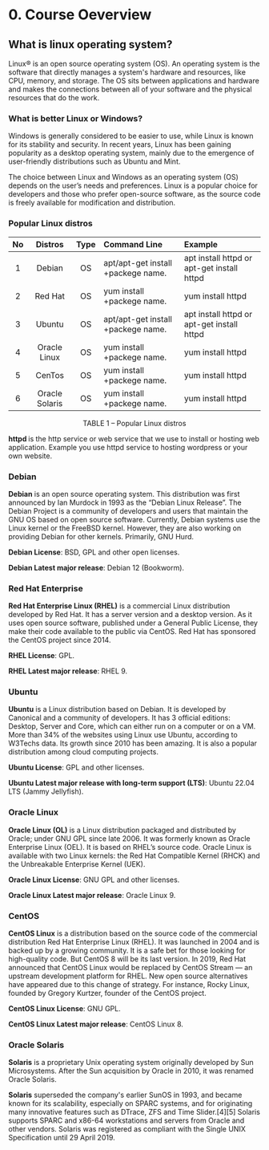 # 0. Course Oeverview
## What is linux operating system?
Linux® is an open source operating system (OS). An operating system is the software that directly manages a system's hardware and resources, like CPU, memory, and storage. The OS sits between applications and hardware and makes the connections between all of your software and the physical resources that do the work.
### What is better Linux or Windows?
Windows is generally considered to be easier to use, while Linux is known for its stability and security. In recent years, Linux has been gaining popularity as a desktop operating system, mainly due to the emergence of user-friendly distributions such as Ubuntu and Mint.

The choice between Linux and Windows as an operating system (OS) depends on the user’s needs and preferences. Linux is a popular choice for developers and those who prefer open-source software, as the source code is freely available for modification and distribution.

### Popular Linux distros
|No|Distros|Type|Command Line|Example|
| :-: | :-: | :-: |:- |:-|
|1|Debian|OS|apt/apt-get install +packege name.|apt install httpd or apt-get install httpd|
|2|Red Hat|OS|yum install +packege name.| yum install httpd |
|3|Ubuntu|OS|apt/apt-get install +packege name.|apt install httpd or apt-get install httpd|
|4|Oracle Linux|OS|yum install +packege name.|yum install httpd|
|5|CenTos|OS|yum install +packege name.|yum install httpd|
|6|Oracle Solaris|OS|yum install +packege name.|yum install httpd|
<p align="center"> TABLE 1 – Popular Linux distros </p>

<b> httpd </b> is the http service or web service that we use to install or hosting web application. Example you use httpd service to hosting wordpress or your own website.

<!--Thi wil descrip all above distros or what is that OS means-->
### Debian
<b>Debian</b> is an open source operating system. This distribution was first announced by Ian Murdock in 1993 as the “Debian Linux Release”. The Debian Project is a community of developers and users that maintain the GNU OS based on open source software. Currently, Debian systems use the Linux kernel or the FreeBSD kernel. However, they are also working on providing Debian for other kernels. Primarily, GNU Hurd.

<b>Debian License</b>: BSD, GPL and other open licenses.

<b>Debian Latest major release</b>: Debian 12 (Bookworm).

### Red Hat Enterprise
<b>Red Hat Enterprise Linux (RHEL)</b> is a commercial Linux distribution developed by Red Hat. It has a server version and a desktop version. As it uses open source software, published under a General Public License, they make their code available to the public via CentOS. Red Hat has sponsored the CentOS project since 2014.

<b>RHEL License</b>: GPL.

<b>RHEL Latest major release</b>: RHEL 9.

### Ubuntu
<b>Ubuntu</b> is a Linux distribution based on Debian. It is developed by Canonical and a community of developers. It has 3 official editions: Desktop, Server and Core, which can either run on a computer or on a VM. More than 34% of the websites using Linux use Ubuntu, according to W3Techs data. Its growth since 2010 has been amazing. It is also a popular distribution among cloud computing projects.

<b>Ubuntu License</b>: GPL and other licenses.

<b>Ubuntu Latest major release with long-term support (LTS)</b>: Ubuntu 22.04 LTS (Jammy Jellyfish).

### Oracle Linux
<b>Oracle Linux (OL)</b> is a Linux distribution packaged and distributed by Oracle; under GNU GPL since late 2006. It was formerly known as Oracle Enterprise Linux (OEL). It is based on RHEL’s source code. Oracle Linux is available with two Linux kernels: the Red Hat Compatible Kernel (RHCK) and the Unbreakable Enterprise Kernel (UEK).

<b>Oracle Linux License</b>: GNU GPL and other licenses.

<b>Oracle Linux Latest major release</b>: Oracle Linux 9.

### CentOS
<b>CentOS Linux</b> is a distribution based on the source code of the commercial distribution Red Hat Enterprise Linux (RHEL). It was launched in 2004 and is backed up by a growing community. It is a safe bet for those looking for high-quality code. But CentOS 8 will be its last version. In 2019, Red Hat announced that CentOS Linux would be replaced by CentOS Stream — an upstream development platform for RHEL. New open source alternatives have appeared due to this change of strategy. For instance, Rocky Linux, founded by Gregory Kurtzer, founder of the CentOS project.

<b>CentOS Linux License</b>: GNU GPL.

<b>CentOS Linux Latest major release</b>: CentOS Linux 8.
### Oracle Solaris
<b>Solaris</b> is a proprietary Unix operating system originally developed by Sun Microsystems. After the Sun acquisition by Oracle in 2010, it was renamed Oracle Solaris.

<b>Solaris</b> superseded the company's earlier SunOS in 1993, and became known for its scalability, especially on SPARC systems, and for originating many innovative features such as DTrace, ZFS and Time Slider.[4][5] Solaris supports SPARC and x86-64 workstations and servers from Oracle and other vendors. Solaris was registered as compliant with the Single UNIX Specification until 29 April 2019.
